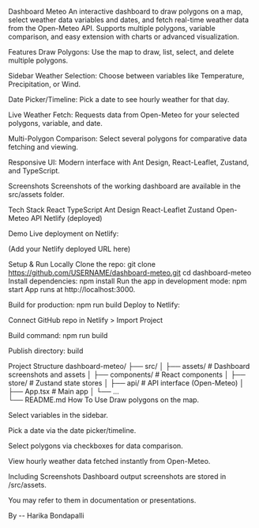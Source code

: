 Dashboard Meteo 
An interactive dashboard to draw polygons on a map, select weather data variables and dates, and fetch real-time weather data from the Open-Meteo API. Supports multiple polygons, variable comparison, and easy extension with charts or advanced visualization.

Features
Draw Polygons:
Use the map to draw, list, select, and delete multiple polygons.

Sidebar Weather Selection:
Choose between variables like Temperature, Precipitation, or Wind.

Date Picker/Timeline:
Pick a date to see hourly weather for that day.

Live Weather Fetch:
Requests data from Open-Meteo for your selected polygons, variable, and date.

Multi-Polygon Comparison:
Select several polygons for comparative data fetching and viewing.

Responsive UI:
Modern interface with Ant Design, React-Leaflet, Zustand, and TypeScript.

Screenshots
Screenshots of the working dashboard are available in the src/assets folder.

Tech Stack
React
TypeScript
Ant Design
React-Leaflet
Zustand
Open-Meteo API
Netlify (deployed)

Demo
Live deployment on Netlify:

(Add your Netlify deployed URL here)

Setup & Run Locally
Clone the repo:
git clone https://github.com/USERNAME/dashboard-meteo.git
cd dashboard-meteo
Install dependencies:
npm install
Run the app in development mode:
npm start
App runs at http://localhost:3000.

Build for production:
npm run build
Deploy to Netlify:

Connect GitHub repo in Netlify > Import Project

Build command: npm run build

Publish directory: build

Project Structure
dashboard-meteo/
  ├── src/
  │   ├── assets/             # Dashboard screenshots and assets
  │   ├── components/         # React components
  │   ├── store/              # Zustand state stores
  │   ├── api/                # API interface (Open-Meteo)
  │   ├── App.tsx             # Main app
  │   └── ...                 
  └── README.md How To Use
Draw polygons on the map.

Select variables in the sidebar.

Pick a date via the date picker/timeline.

Select polygons via checkboxes for data comparison.

View hourly weather data fetched instantly from Open-Meteo.

Including Screenshots
Dashboard output screenshots are stored in /src/assets.

You may refer to them in documentation or presentations.

By -- Harika Bondapalli

